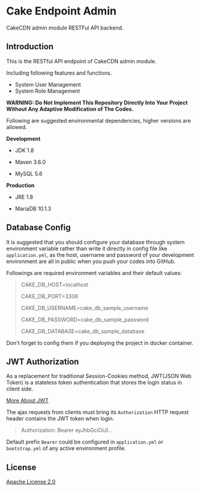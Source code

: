 # Cake Endpoint Admin

CakeCDN admin module RESTFul API backend.

## Introduction

This is the RESTful API endpoint of CakeCDN admin module.

Including following features and functions.

* System User Management
* System Role Management

**WARNING: Do Not Implement This Repository Directly Into Your Project Without
 Any Adaptive Modification of The Codes.**

Following are suggested environmental dependencies, higher versions are allowed.

**Development**

* JDK 1.8

* Maven 3.6.0

* MySQL 5.6

**Production**

* JRE 1.8

* MariaDB 10.1.3

## Database Config

It is suggested that you should configure your database through system environment
 variable rather than write it directly in config file like `application.yml`, as
 the host, username and password of your development environment are all in public
 when you push your codes into GitHub.

Followings are required environment variables and their default values:

> CAKE_DB_HOST=localhost
>
> CAKE_DB_PORT=3306
>
> CAKE_DB_USERNAME=cake_db_sample_username
>
> CAKE_DB_PASSWORD=cake_db_sample_password
>
> CAKE_DB_DATABASE=cake_db_sample_database

Don't forget to config them if you deploying the project in docker container.

## JWT Authorization

As a replacement for traditional Session-Cookies method, JWT(JSON Web Token) is a
stateless token authentication that stores the login status in client side.

[More About JWT](https://jwt.io)

The ajax requests from clients must bring its `Authorization` HTTP request header
 contains the JWT token when login.

 > Authorization: Bearer eyJhbGciOiJI...

Default prefix `Bearer` could be configured in `application.yml` or `bootstrap.yml`
 of any active environment profile.


## License

[Apache License 2.0](LICENSE)